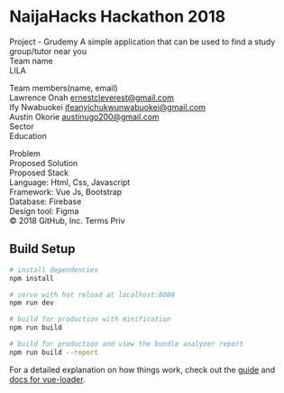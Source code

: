 # NaijaHacks Hackathon 2018
Project - Grudemy
A simple application that can be used to find a study group/tutor near you<br/>
Team name<br/>
LILA<br/>

Team members(name, email)<br/>
Lawrence Onah ernestcleverest@gmail.com<br/>
Ify Nwabuokei ifeanyichukwunwabuokei@gmail.com<br/>
Austin Okorie austinugo200@gmail.com<br/>
Sector<br/>
Education<br/>

Problem<br/>
Proposed Solution<br/>
Proposed Stack<br/>
Language: Html, Css, Javascript<br/>
Framework: Vue Js, Bootstrap<br/>
Database: Firebase<br/>
Design tool: Figma<br/>
© 2018 GitHub, Inc.
Terms
Priv
## Build Setup

``` bash
# install dependencies
npm install

# serve with hot reload at localhost:8080
npm run dev

# build for production with minification
npm run build

# build for production and view the bundle analyzer report
npm run build --report
```

For a detailed explanation on how things work, check out the [guide](http://vuejs-templates.github.io/webpack/) and [docs for vue-loader](http://vuejs.github.io/vue-loader).
